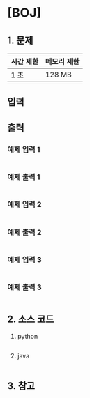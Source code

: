 # [BOJ]

## 1. 문제



| 시간 제한 | 메모리 제한 |
|:------|:-------| 
| 1 초   | 128 MB |


## 입력



## 출력




### 예제 입력 1

```

```

### 예제 출력 1

```

```


### 예제 입력 2

```

```

### 예제 출력 2

```

```


### 예제 입력 3

```

```

### 예제 출력 3

```

```

## 2. 소스 코드

1. python

```python

```

2. java

```java

```


## 3. 참고

```

```



